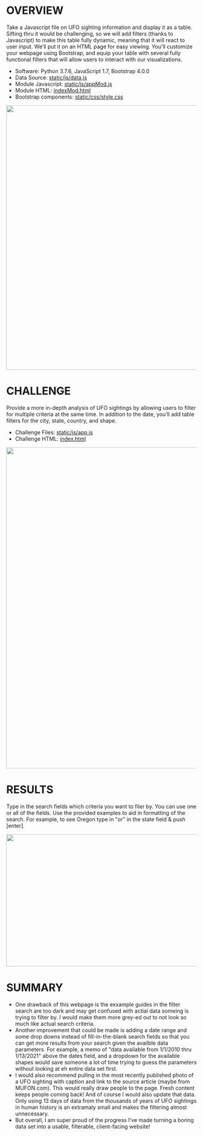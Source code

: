 # OVERVIEW
Take a Javascript file on UFO sighting information and display it as a table. Sifting thru it would be challenging, so we will add filters (thanks to Javascript) to make this table fully dynamic, meaning that it will react to user input. We’ll put it on an HTML page for easy viewing.  You'll customize your webpage using Bootstrap, and equip your table with several fully functional filters that will allow users to interact with our visualizations.
 
- Software: Python 3.7.6, JavaScript 1.7, Bootstrap 4.0.0
- Data Source: [static/js/data.js](static/js/data.js)
- Module Javascript: [static/js/appMod.js](static/js/appMod.js)
- Module HTML: [indexMod.html](indexMod.html)
- Bootstrap components: [static/css/style.css](static/css/style.css)

<image src="images/Module.PNG" width="800" height="700">


# CHALLENGE
Provide a more in-depth analysis of UFO sightings by allowing users to filter for multiple criteria at the same time. In addition to the date, you’ll add table filters for the city, state, country, and shape.

- Challenge Files: [static/js/app.js](static/js/app.js)
- Challenge HTML: [index.html](index.html)

<image src="images/final.PNG" width="800" height="850">

# RESULTS
Type in the search fields which criteria you want to filer by. You can use one or all of the fields. Use the provided examples to aid in formatting of the search. For example, to see Oregon type in "or" in the state field & push [enter].
  
<image src="images/oregon search.PNG" width="800" height="350">

# SUMMARY
- One drawback of this webpage is the exxample guides in the filter search are too dark and may get confused with actial data someing is trying to filter by. I would make them more grey-ed out to not look so much like actual search criteria. 
- Another improvement that could be made is adding a date range and some drop downs instead of fill-in-the-blank search fields so that you can get more results from your search given the availble data parameters. For example, a memo of "data available from 1/1/2010 thru 1/13/2021" above the dates field, and a dropdown for the available shapes would save someone a lot of time trying to guess the parameters without looking at eh entire data set first. 
- I would also recommend pulling in the most recently published photo of a UFO sighting with caption and link to the source article (maybe from MUFON.com). This would really draw people to the page. Fresh content keeps people coming back! And of course I would also update that data. Only using 13 days of data from the thousands of years of UFO sightings in human history is an extramaly small and makes the filtering almost unnecessary. 
- But overall, I am super proud of the progress I've made turning a boring data set into a usable, filterable, client-facing website!  
